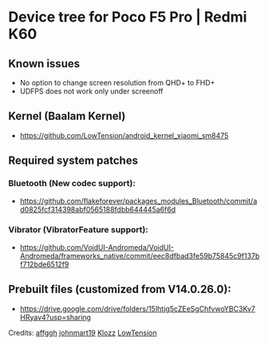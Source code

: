 # Device tree for Poco F5 Pro | Redmi K60

## Known issues
- No option to change screen resolution from QHD+ to FHD+
- UDFPS does not work only under screenoff

## Kernel (Baalam Kernel)
- https://github.com/LowTension/android_kernel_xiaomi_sm8475

## Required system patches

### Bluetooth (New codec support):
- https://github.com/flakeforever/packages_modules_Bluetooth/commit/ad0825fcf314398abf0565188fdbb644445a6f6d

### Vibrator (VibratorFeature support):
- https://github.com/VoidUI-Andromeda/VoidUI-Andromeda/frameworks_native/commit/eec8dfbad3fe59b75845c9f137bf712bde6512f9

## Prebuilt files (customized from V14.0.26.0):
- https://drive.google.com/drive/folders/15Ihtjg5cZEeSgChfvwoYBC3Kv7HRyav4?usp=sharing


Credits: 
    [affggh](https://github.com/affggh)
    [johnmart19](https://github.com/johnmart19)
    [Klozz](https://github.com/Klozz)
    [LowTension](https://github.com/LowTension)

    
    
    
